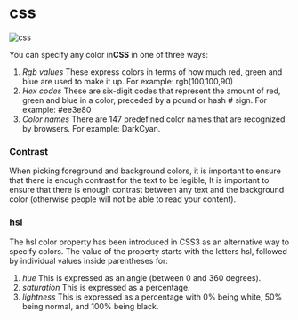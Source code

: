 # css
![css](https://community-cdn-digitalocean-com.global.ssl.fastly.net/variants/jrPjPNCJt7RTS1dA8pULQHv4/035575f2985fe451d86e717d73691e533a1a00545d7230900ed786341dc3c882)

You can specify any color in**CSS** in one of three ways:
1. *Rgb values*
These express colors in terms of how much red, green and blue are used to make it up. 
For example: rgb(100,100,90)
2. *Hex codes*
These are six-digit codes that represent the amount of red, green and blue in a color, 
preceded by a pound or hash # sign. For example: #ee3e80
3. *Color names*
There are 147 predefined color names that are recognized by browsers. For example: 
DarkCyan.

### Contrast
When picking foreground and background colors, it is important to ensure that there is 
enough contrast for the text to be legible, It is important to ensure that there is enough contrast 
between any text and the background color (otherwise people will not be able to read your content).

### hsl
The hsl color property has been introduced in CSS3 as an alternative way to specify colors. 
The value of the property starts with the letters hsl, followed by individual values inside 
parentheses for:

1. *hue*
This is expressed as an angle (between 0 and 360 degrees).
2. *saturation* 
This is expressed as a percentage.
3. *lightness*
This is expressed as a percentage with 0% being white, 50% being normal, and 100% 
being black.
